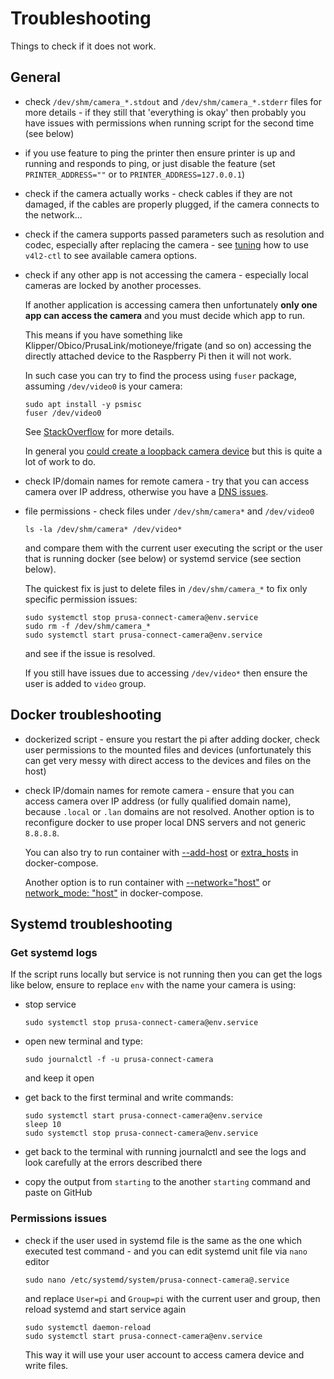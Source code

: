 # Troubleshooting

Things to check if it does not work.

## General

- check `/dev/shm/camera_*.stdout` and `/dev/shm/camera_*.stderr`
  files for more details - if they still that 'everything is okay'
  then probably you have issues with permissions when running script
  for the second time (see below)

- if you use feature to ping the printer then ensure printer is up and running
  and responds to ping, or just disable the feature (set `PRINTER_ADDRESS=""` or
  to `PRINTER_ADDRESS=127.0.0.1`)

- check if the camera actually works - check cables if they are not damaged,
  if the cables are properly plugged, if the camera connects to the network...

- check if the camera supports passed parameters such as resolution and codec,
  especially after replacing the camera - see [tuning](./configuration.tuning.md)
  how to use `v4l2-ctl` to see available camera options.

- check if any other app is not accessing the camera - especially local cameras
  are locked by another processes.

  If another application is accessing camera then unfortunately **only one app can
  access the camera** and you must decide which app to run.

  This means if you have something like Klipper/Obico/PrusaLink/motioneye/frigate
  (and so on) accessing the directly attached device to the Raspberry Pi
  then it will not work.

  In such case you can try to find the process
  using `fuser` package, assuming `/dev/video0` is your camera:

  ```shell
  sudo apt install -y psmisc
  fuser /dev/video0
  ```

  See [StackOverflow](https://stackoverflow.com/questions/24554614/how-find-out-which-process-is-using-a-file-in-linux)
  for more details.

  In general you [could create a loopback camera device](https://forums.raspberrypi.com/viewtopic.php?t=121901)
  but this is quite a lot of work to do.

- check IP/domain names for remote camera - try that you can access camera over
  IP address, otherwise you have a [DNS issues](https://www.reddit.com/r/homelab/comments/5i6kza/a_haiku_about_dns/).

- file permissions - check files under `/dev/shm/camera*` and `/dev/video0`

  ```shell
  ls -la /dev/shm/camera* /dev/video*
  ```

  and compare them with the current user executing the script or the user that
  is running docker (see below) or systemd service (see section below).

  The quickest fix is just to delete files in `/dev/shm/camera_*`
  to fix only specific permission issues:

  ```shell
  sudo systemctl stop prusa-connect-camera@env.service
  sudo rm -f /dev/shm/camera_*
  sudo systemctl start prusa-connect-camera@env.service
  ```

  and see if the issue is resolved.

  If you still have issues due to accessing `/dev/video*` then ensure the user
  is added to `video` group.

## Docker troubleshooting

- dockerized script - ensure you restart the pi after adding docker,
  check user permissions to the mounted files and devices (unfortunately this can
  get very messy with direct access to the devices and files on the host)

- check IP/domain names for remote camera - ensure that you can access camera
  over IP address (or fully qualified domain name), because `.local` or `.lan`
  domains are not resolved. Another option is to reconfigure docker to use proper
  local DNS servers and not generic `8.8.8.8`.

  You can also try to run container with [--add-host](https://docs.docker.com/reference/cli/docker/container/run/#add-host)
  or
  [extra_hosts](https://docs.docker.com/compose/compose-file/05-services/#extra_hosts)
  in docker-compose.

  Another option is to run container with [--network="host"](https://docs.docker.com/reference/cli/docker/container/run/#network)
  or
  [network_mode: "host"](https://docs.docker.com/compose/compose-file/05-services/#network_mode)
  in docker-compose.

## Systemd troubleshooting

### Get systemd logs

If the script runs locally but service is not running then you can get the logs
like below, ensure to replace `env` with the name your camera is using:

- stop service

  ```shell
  sudo systemctl stop prusa-connect-camera@env.service
  ```

- open new terminal and type:

  ```shell
  sudo journalctl -f -u prusa-connect-camera
  ```

  and keep it open

- get back to the first terminal and write commands:

  ```shell
  sudo systemctl start prusa-connect-camera@env.service
  sleep 10
  sudo systemctl stop prusa-connect-camera@env.service
  ```

- get back to the terminal with running journalctl and see the logs
  and look carefully at the errors described there

- copy the output from `starting` to the another `starting` command and paste
  on GitHub

### Permissions issues

- check if the user used in systemd file is the same as the one which executed
  test command - and you can edit systemd unit file via `nano` editor

  ```shell
  sudo nano /etc/systemd/system/prusa-connect-camera@.service
  ```

  and replace `User=pi` and `Group=pi` with the current user and group,
  then reload systemd and start service again

  ```shell
  sudo systemctl daemon-reload
  sudo systemctl start prusa-connect-camera@env.service
  ```

  This way it will use your user account to access camera device and write files.
